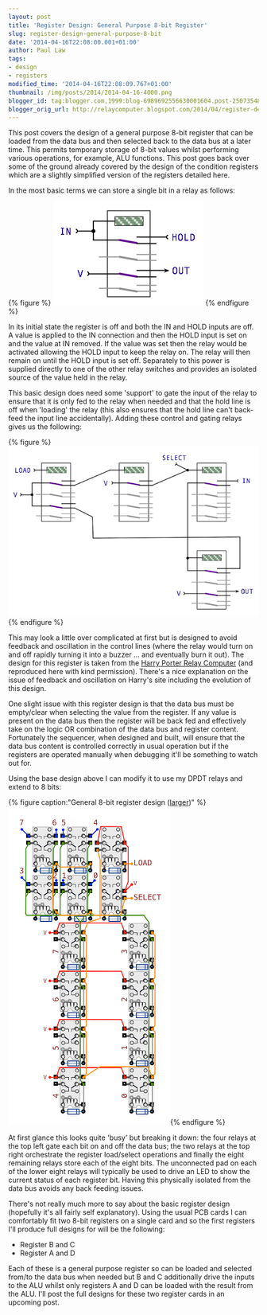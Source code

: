 ```yaml
---
layout: post
title: 'Register Design: General Purpose 8-bit Register'
slug: register-design-general-purpose-8-bit
date: '2014-04-16T22:08:00.001+01:00'
author: Paul Law
tags:
- design
- registers
modified_time: '2014-04-16T22:08:09.767+01:00'
thumbnail: /img/posts/2014/2014-04-16-4000.png
blogger_id: tag:blogger.com,1999:blog-6989692556630001604.post-2507354803942553873
blogger_orig_url: http://relaycomputer.blogspot.com/2014/04/register-design-general-purpose-8-bit.html
---
```


This post covers the design of a general purpose 8-bit register that can be 
loaded from the data bus and then selected back to the data bus at a later 
time. This permits temporary storage of 8-bit values whilst performing various 
operations, for example, ALU functions. This post goes back over some of the 
ground already covered by the design of the condition registers which are a 
slightly simplified version of the registers detailed here.

In the 
most basic terms we can store a single bit in a relay as follows:

{% figure %}
![Basic design of a 1-bit register](/img/posts/2014/2014-04-16-0000.png)
{% endfigure %}

In its initial state the 
register is off and both the IN and HOLD inputs are off. A value is applied to 
the IN connection and then the HOLD input is set on and the value at IN 
removed. If the value was set then the relay would be activated allowing the 
HOLD input to keep the relay on. The relay will then remain on until the HOLD 
input is set off. Separately to this power is supplied directly to one of the 
other relay switches and provides an isolated source of the value held in the 
relay.

This basic design does need some 'support' to gate the input 
of the relay to ensure that it is only fed to the relay when needed and that 
the hold line is off when 'loading' the relay (this also ensures that the hold 
line can't back-feed the input line accidentally). Adding these control and 
gating relays gives us the following:

{% figure %}![1-Bit general relay with select and load lines](/img/posts/2014/2014-04-16-0001.png){% endfigure %}

This may look a little over complicated at first but is designed 
to avoid feedback and oscillation in the control lines (where the relay would 
turn on and off rapidly turning it into a buzzer ... and eventually burn it 
out). The design for this register is taken from the 
[Harry Porter Relay Computer](http://web.cecs.pdx.edu/~harry/Relay/index.html) 
(and reproduced here with kind permission). There's 
a nice explanation on the issue of feedback and oscillation on Harry's site 
including the evolution of this design.

One slight issue with this 
register design is that the data bus must be empty/clear when selecting the 
value from the register. If any value is present on the data bus then the 
register will be back fed and effectively take on the logic OR combination of 
the data bus and register content. Fortunately the sequencer, when designed 
and built, will ensure that the data bus content is controlled correctly in 
usual operation but if the registers are operated manually when debugging 
it'll be something to watch out for.

Using the base design above I 
can modify it to use my DPDT relays and extend to 8 bits:

{% figure caption:"General 8-bit register design ([larger](/img/posts/2014/2014-04-16-1000.png))" %}![General 8-bit register design](/img/posts/2014/2014-04-16-0002.png){% endfigure %}

At first 
glance this looks quite 'busy' but breaking it down: the four relays at the 
top left gate each bit on and off the data bus; the two relays at the top 
right orchestrate the register load/select operations and finally the eight 
remaining relays store each of the eight bits. The unconnected pad on each of 
the lower eight relays will typically be used to drive an LED to show the 
current status of each register bit. Having this physically isolated from the 
data bus avoids any back feeding issues.

There's not really much 
more to say about the basic register design (hopefully it's all fairly self 
explanatory). Using the usual PCB cards I can comfortably fit two 8-bit 
registers on a single card and so the first registers I'll produce full 
designs for will be the following:

* Register B and C
* Register A and D

Each of these is a general purpose 
register so can be loaded and selected from/to the data bus when needed but B 
and C additionally drive the inputs to the ALU whilst only registers A and D 
can be loaded with the result from the ALU. I'll post the full designs for 
these two register cards in an upcoming post.
